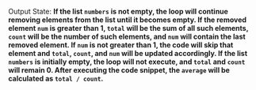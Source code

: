 Output State: **If the list `numbers` is not empty, the loop will continue removing elements from the list until it becomes empty. If the removed element `num` is greater than 1, `total` will be the sum of all such elements, `count` will be the number of such elements, and `num` will contain the last removed element. If `num` is not greater than 1, the code will skip that element and `total`, `count`, and `num` will be updated accordingly. If the list `numbers` is initially empty, the loop will not execute, and `total` and `count` will remain 0. After executing the code snippet, the `average` will be calculated as `total / count`.**
